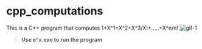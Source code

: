 # cpp_computations
This is a C++ program that computes 1+X^1+X^2+X^3/X!+…..+X^n/n!
![gif-1](https://user-images.githubusercontent.com/25099348/111407117-5927bb00-870e-11eb-8792-6bbbd6c9e1f4.gif)
>**Use e^x.exe to run the program**
